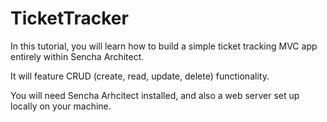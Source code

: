 TicketTracker
=============

In this tutorial, you will learn how to build a simple ticket tracking MVC app entirely within Sencha Architect.

It will feature CRUD (create, read, update, delete) functionality.

You will need Sencha Arhcitect installed, and also a web server set up locally on your machine.
